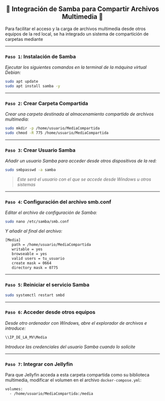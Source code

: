 <h2 align="center">📂 Integración de Samba para Compartir Archivos Multimedia 📂</h2>

Para facilitar el acceso y la carga de archivos multimedia desde otros equipos de la red local, se ha integrado un sistema de compartición de carpetas mediante

---

### `Paso 1`: Instalación de Samba

*Ejecutar los siguientes comandos en la terminal de la máquina virtual Debian:*

```bash
sudo apt update
sudo apt install samba -y
```

---

### `Paso 2`: Crear Carpeta Compartida

*Crear una carpeta destinada al almacenamiento compartido de archivos multimedia:*

```bash
sudo mkdir -p /home/usuario/MediaCompartida
sudo chmod -R 775 /home/usuario/MediaCompartida
```

---

### `Paso 3`: Crear Usuario Samba</h3>

*Añadir un usuario Samba para acceder desde otros dispositivos de la red:*

```bash
sudo smbpasswd -a samba
```

> *Este será el usuario con el que se accede desde Windows u otros sistemas*

---

### `Paso 4`: Configuración del archivo smb.conf

*Editar el archivo de configuración de Samba:*

```bash
sudo nano /etc/samba/smb.conf
```

*Y añadir al final del archivo:*

```bash
[Media]
   path = /home/usuario/MediaCompartida
   writable = yes
   browseable = yes
   valid users = tu_usuario
   create mask = 0664
   directory mask = 0775
```

---

### `Paso 5`: Reiniciar el servicio Samba

```bash
sudo systemctl restart smbd
```

---

### `Paso 6`: Acceder desde otros equipos

*Desde otro ordenador con Windows, abre el explorador de archivos e introduce:*

```bash
\\IP_DE_LA_MV\Media
```

*Introduce las credenciales del usuario Samba cuando lo solicite*

---

### `Paso 7`: Integrar con Jellyfin

Para que Jellyfin acceda a esta carpeta compartida como su biblioteca multimedia, modificar el volumen en el archivo `docker-compose.yml`:

```bash
volumes:
  - /home/usuario/MediaCompartida:/media
```
